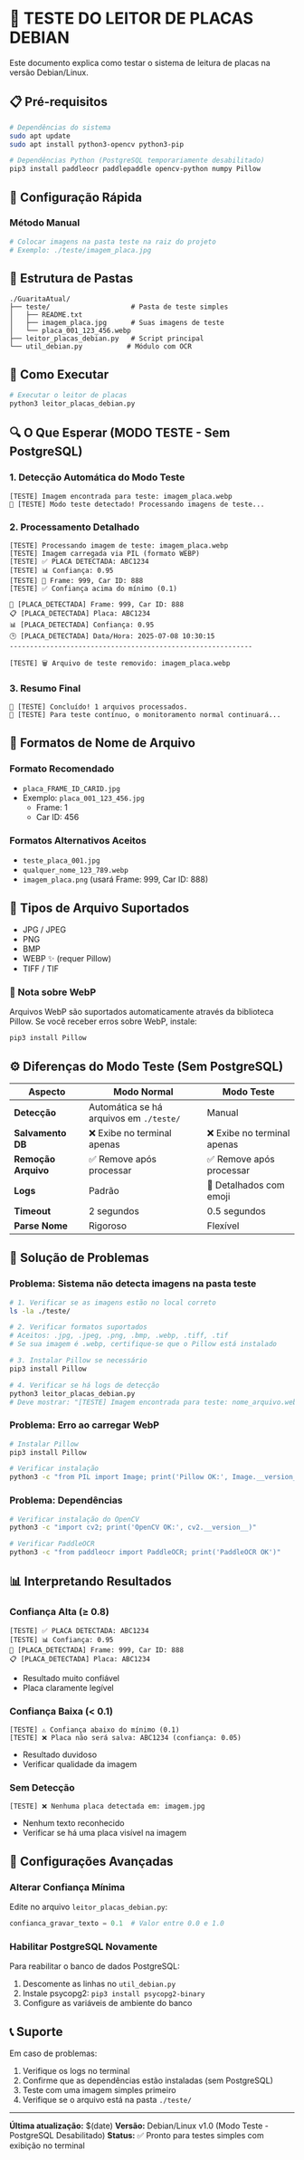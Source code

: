 # 🧪 TESTE DO LEITOR DE PLACAS DEBIAN

Este documento explica como testar o sistema de leitura de placas na versão Debian/Linux.

## 📋 Pré-requisitos

```bash
# Dependências do sistema
sudo apt update
sudo apt install python3-opencv python3-pip

# Dependências Python (PostgreSQL temporariamente desabilitado)
pip3 install paddleocr paddlepaddle opencv-python numpy Pillow
```

## 🚀 Configuração Rápida

### Método Manual
```bash
# Colocar imagens na pasta teste na raiz do projeto
# Exemplo: ./teste/imagem_placa.jpg
```

## 📁 Estrutura de Pastas

```
./GuaritaAtual/
├── teste/                    # Pasta de teste simples
│   ├── README.txt
│   ├── imagem_placa.jpg      # Suas imagens de teste
│   └── placa_001_123_456.webp
├── leitor_placas_debian.py   # Script principal
└── util_debian.py           # Módulo com OCR
```

## 🎯 Como Executar

```bash
# Executar o leitor de placas
python3 leitor_placas_debian.py
```

## 🔍 O Que Esperar (MODO TESTE - Sem PostgreSQL)

### 1. Detecção Automática do Modo Teste
```
[TESTE] Imagem encontrada para teste: imagem_placa.webp
🧪 [TESTE] Modo teste detectado! Processando imagens de teste...
```

### 2. Processamento Detalhado
```
[TESTE] Processando imagem de teste: imagem_placa.webp
[TESTE] Imagem carregada via PIL (formato WEBP)
[TESTE] ✅ PLACA DETECTADA: ABC1234
[TESTE] 📊 Confiança: 0.95
[TESTE] 🎯 Frame: 999, Car ID: 888
[TESTE] ✅ Confiança acima do mínimo (0.1)

🚗 [PLACA_DETECTADA] Frame: 999, Car ID: 888
📋 [PLACA_DETECTADA] Placa: ABC1234
📊 [PLACA_DETECTADA] Confiança: 0.95
🕒 [PLACA_DETECTADA] Data/Hora: 2025-07-08 10:30:15
------------------------------------------------------------

[TESTE] 🗑️ Arquivo de teste removido: imagem_placa.webp
```

### 3. Resumo Final
```
🧪 [TESTE] Concluído! 1 arquivos processados.
🧪 [TESTE] Para teste contínuo, o monitoramento normal continuará...
```

## 📝 Formatos de Nome de Arquivo

### Formato Recomendado
- `placa_FRAME_ID_CARID.jpg`
- Exemplo: `placa_001_123_456.jpg`
  - Frame: 1
  - Car ID: 456

### Formatos Alternativos Aceitos
- `teste_placa_001.jpg`
- `qualquer_nome_123_789.webp`
- `imagem_placa.png` (usará Frame: 999, Car ID: 888)

## 🎨 Tipos de Arquivo Suportados
- JPG / JPEG
- PNG
- BMP
- WEBP ✨ (requer Pillow)
- TIFF / TIF

### 📝 Nota sobre WebP
Arquivos WebP são suportados automaticamente através da biblioteca Pillow. Se você receber erros sobre WebP, instale:
```bash
pip3 install Pillow
```

## ⚙️ Diferenças do Modo Teste (Sem PostgreSQL)

| Aspecto | Modo Normal | Modo Teste |
|---------|-------------|------------|
| **Detecção** | Automática se há arquivos em `./teste/` | Manual |
| **Salvamento DB** | ❌ Exibe no terminal apenas | ❌ Exibe no terminal apenas |
| **Remoção Arquivo** | ✅ Remove após processar | ✅ Remove após processar |
| **Logs** | Padrão | 🧪 Detalhados com emoji |
| **Timeout** | 2 segundos | 0.5 segundos |
| **Parse Nome** | Rigoroso | Flexível |

## 🐞 Solução de Problemas

### Problema: Sistema não detecta imagens na pasta teste
```bash
# 1. Verificar se as imagens estão no local correto
ls -la ./teste/

# 2. Verificar formatos suportados
# Aceitos: .jpg, .jpeg, .png, .bmp, .webp, .tiff, .tif
# Se sua imagem é .webp, certifique-se que o Pillow está instalado

# 3. Instalar Pillow se necessário
pip3 install Pillow

# 4. Verificar se há logs de detecção
python3 leitor_placas_debian.py
# Deve mostrar: "[TESTE] Imagem encontrada para teste: nome_arquivo.webp"
```

### Problema: Erro ao carregar WebP
```bash
# Instalar Pillow
pip3 install Pillow

# Verificar instalação
python3 -c "from PIL import Image; print('Pillow OK:', Image.__version__)"
```

### Problema: Dependências
```bash
# Verificar instalação do OpenCV
python3 -c "import cv2; print('OpenCV OK:', cv2.__version__)"

# Verificar PaddleOCR
python3 -c "from paddleocr import PaddleOCR; print('PaddleOCR OK')"
```

## 📊 Interpretando Resultados

### Confiança Alta (≥ 0.8)
```
[TESTE] ✅ PLACA DETECTADA: ABC1234
[TESTE] 📊 Confiança: 0.95
🚗 [PLACA_DETECTADA] Frame: 999, Car ID: 888
📋 [PLACA_DETECTADA] Placa: ABC1234
```
- Resultado muito confiável
- Placa claramente legível

### Confiança Baixa (< 0.1)
```
[TESTE] ⚠️ Confiança abaixo do mínimo (0.1)
[TESTE] ❌ Placa não será salva: ABC1234 (confiança: 0.05)
```
- Resultado duvidoso
- Verificar qualidade da imagem

### Sem Detecção
```
[TESTE] ❌ Nenhuma placa detectada em: imagem.jpg
```
- Nenhum texto reconhecido
- Verificar se há uma placa visível na imagem

## 🔧 Configurações Avançadas

### Alterar Confiança Mínima
Edite no arquivo `leitor_placas_debian.py`:
```python
confianca_gravar_texto = 0.1  # Valor entre 0.0 e 1.0
```

### Habilitar PostgreSQL Novamente
Para reabilitar o banco de dados PostgreSQL:
1. Descomente as linhas no `util_debian.py`
2. Instale psycopg2: `pip3 install psycopg2-binary`
3. Configure as variáveis de ambiente do banco

## 📞 Suporte

Em caso de problemas:
1. Verifique os logs no terminal
2. Confirme que as dependências estão instaladas (sem PostgreSQL)
3. Teste com uma imagem simples primeiro
4. Verifique se o arquivo está na pasta `./teste/`

---

**Última atualização:** $(date)
**Versão:** Debian/Linux v1.0 (Modo Teste - PostgreSQL Desabilitado)
**Status:** ✅ Pronto para testes simples com exibição no terminal

